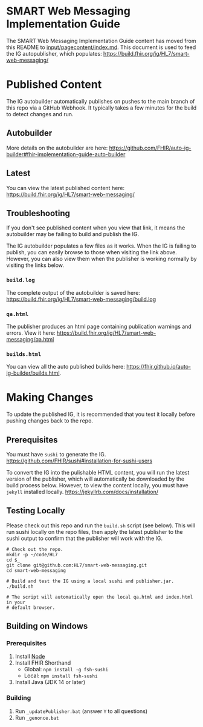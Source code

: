 # SMART Web Messaging Implementation Guide
The SMART Web Messaging Implementation Guide content has moved from this README to [input/pagecontent/index.md](https://github.com/HL7/smart-web-messaging/blob/master/input/pagecontent/index.md).  This document is used to feed the IG autopublisher, which populates: <https://build.fhir.org/ig/HL7/smart-web-messaging/>

# Published Content
The IG autobuilder automatically publishes on pushes to the main branch of this repo via a GitHub Webhook.  It typically takes a few minutes for the build to detect changes and run.

## Autobuilder
More details on the autobuilder are here: <https://github.com/FHIR/auto-ig-builder#fhir-implementation-guide-auto-builder>

## Latest
You can view the latest published content here: <https://build.fhir.org/ig/HL7/smart-web-messaging/>

## Troubleshooting
If you don't see published content when you view that link, it means the autobuilder may be failing to build and publish the IG.

The IG autobuilder populates a few files as it works.  When the IG is failing to publish, you can easily browse to those when visiting the link above.  However, you can also view them when the publisher is working normally by visiting the links below.

### `build.log`
The complete output of the autobuilder is saved here: <https://build.fhir.org/ig/HL7/smart-web-messaging/build.log>

### `qa.html`
The publisher produces an html page containing publication warnings and errors.  View it here: <https://build.fhir.org/ig/HL7/smart-web-messaging/qa.html>

### `builds.html`
You can view all the auto published builds here: <https://fhir.github.io/auto-ig-builder/builds.html>.

# Making Changes
To update the published IG, it is recommended that you test it locally before pushing changes back to the repo.

## Prerequisites
You must have `sushi` to generate the IG.  <https://github.com/FHIR/sushi#installation-for-sushi-users>

To convert the IG into the pulishable HTML content, you will run the latest version of the publisher, which will automatically be downloaded by the build process below.  However, to view the content locally, you must have `jekyll` installed locally.  <https://jekyllrb.com/docs/installation/>

## Testing Locally
Please check out this repo and run the `build.sh` script (see below).  This will run sushi locally on the repo files, then apply the latest publisher to the sushi output to confirm that the publisher will work with the IG.

```shell
# Check out the repo.
mkdir -p ~/code/HL7
cd $_
git clone git@github.com:HL7/smart-web-messaging.git
cd smart-web-messaging

# Build and test the IG using a local sushi and publisher.jar.
./build.sh

# The script will automatically open the local qa.html and index.html in your
# default browser.
```

## Building on Windows

### Prerequisites

1. Install [Node](https://nodejs.org/en/download/)
1. Install FHIR Shorthand
    * Global: `npm install -g fsh-sushi`
    * Local: `npm install fsh-sushi`
1. Install Java (JDK 14 or later)

### Building

1. Run `_updatePublisher.bat` (answer `Y` to all questions)
1. Run `_genonce.bat`
